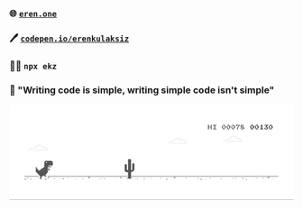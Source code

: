 ### 🌐 [`eren.one`](https://eren.one)
### 🖊️ [`codepen.io/erenkulaksiz`](https://codepen.io/erenkulaksiz/pens/public?grid_type=list)
### 👨‍💻 `npx ekz`
### 💬 "Writing code is simple, writing simple code isn't simple"

[![](https://github.com/erenkulaksiz/erenkulaksiz/blob/master/dino.gif)](https://chromedino.com)
